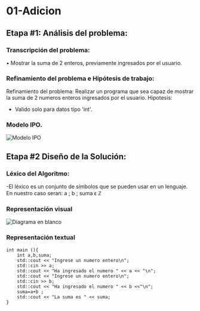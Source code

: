 # 01-Adicion
## Etapa #1: Análisis del problema:
### Transcripción del problema:
• Mostrar la suma de 2 enteros, previamente ingresados por el usuario.
### Refinamiento del problema e Hipótesis de trabajo:
Refinamiento del problema: Realizar un programa que sea capaz de mostrar la suma de 2 numeros enteros ingresados por el usuario.
Hipotesis: 
- Valido solo para datos tipo 'int'.
### Modelo IPO.
![Modelo IPO](https://user-images.githubusercontent.com/63458655/80981129-e8cac080-8dff-11ea-8218-7bdc72f66dc1.jpg)

## Etapa #2 Diseño de la Solución:
### Léxico del Algoritmo:
-El léxico es un conjunto de símbolos que se pueden usar en un lenguaje.
En nuestro caso seran: a ; b ; suma ϵ ℤ

### Representación visual

![Diagrama en blanco](https://user-images.githubusercontent.com/63458655/80983127-99d25a80-8e02-11ea-8156-da7b2738fac2.png)

### Representación textual

``` #include <iostream>
int main (){
    int a,b,suma;
    std::cout << "Ingrese un numero entero\n";
    std::cin >> a;
    std::cout << "Ha ingresado el numero " << a << "\n"; 
    std::cout << "Ingrese un numero entero\n";
    std::cin >> b;
    std::cout << "Ha ingresado el numero " << b <<"\n";
    suma=a+b ;
    std::cout << "La suma es " << suma;
}

